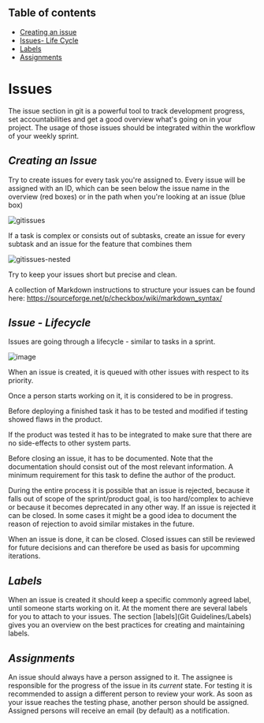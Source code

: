 ## Table of contents
- [Creating an issue](#creating_issue)
- [Issues- Life Cycle](#issue_lifecycle) 
- [Labels](#labels)
- [Assignments](#assignments)

# Issues
The issue section in git is a powerful tool to track development progress, set accountabilities and get a good overview what's going on in your project. The usage of those issues should be integrated within the workflow of your weekly sprint. 


*Creating an Issue*<a name = "creating_issue"></a> 
----------------

Try to create issues for every task you're assigned to. Every issue will be assigned with an ID, which can be seen below the issue name in the overview (red boxes) or in the path when you're looking at an issue (blue box) 

![gitissues](uploads/fcf56db82015320645997d11d9198076/gitissues.png)

If a task is complex or consists out of subtasks, create an issue for every subtask and an issue for the feature that combines them

![gitissues-nested](uploads/5e1900c9878b024fed422a1e5b83c9fc/gitissues-nested.png)

Try to keep your issues short but precise and clean. 

A collection of Markdown instructions to structure your issues can be found here: https://sourceforge.net/p/checkbox/wiki/markdown_syntax/



*Issue - Lifecycle*<a name = "issue_lifecycle"></a> 
----------------

Issues are going through a lifecycle - similar to tasks in a sprint. 

![image](uploads/d4af719bfb693fe92c029439260af604/image.png)

When an issue is created, it is queued with other issues with respect to its priority. 

Once a person starts working on it, it is considered to be in progress. 

Before deploying a finished task it has to be tested and modified if testing showed flaws in the product. 

If the product was tested it has to be integrated to make sure that there are no side-effects to other system parts. 

Before closing an issue, it has to be documented. Note that the documentation should consist out of the most relevant information. A minimum requirement for this task to define the author of the product.

During the entire process it is possible that an issue is rejected, because it falls out of scope of the sprint/product goal, is too hard/complex to achieve or because it becomes deprecated in any other way. If an issue is rejected it can be closed. In some cases it might be a good idea to document the reason of rejection to avoid similar mistakes in the future.

When an issue is done, it can be closed. Closed issues can still be reviewed for future decisions and can therefore be used as basis for upcomming iterations.





*Labels*<a name = "labels"></a> 
----------------
When an issue is created it should keep a specific commonly agreed label, until someone starts working on it. At the moment there are several labels for you to attach to your issues. The section [labels](Git Guidelines/Labels) gives you an overview on the best practices for creating and maintaining labels.


*Assignments*<a name = "assignments"></a> 
----------------
An issue should always have a person assigned to it. The assignee is responsible for the progress of the issue in its *current* state. For testing it is recommended to assign a different person to review your work. As soon as your issue reaches the testing phase, another person should be assigned. Assigned persons will receive an email (by default) as a notification.
